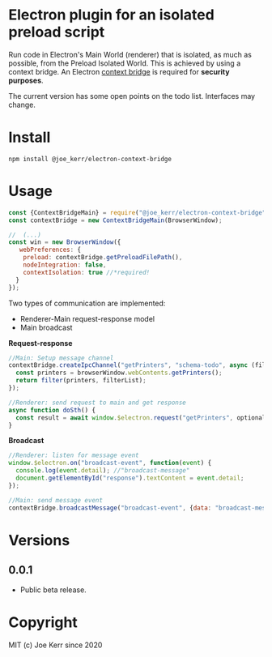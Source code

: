 # Electron plugin for an isolated preload script

Run code in Electron's Main World (renderer) that is isolated, as much as possible, from the Preload Isolated World. This is achieved by using a context bridge. An Electron [context bridge](https://www.electronjs.org/docs/api/context-bridge) is required for **security purposes**.

The current version has some open points on the todo list. Interfaces may change.


# Install

```
npm install @joe_kerr/electron-context-bridge
```


# Usage

```javascript
const {ContextBridgeMain} = require("@joe_kerr/electron-context-bridge");
const contextBridge = new ContextBridgeMain(BrowserWindow);
```

```javascript
//  (...)
const win = new BrowserWindow({
   webPreferences: {
    preload: contextBridge.getPreloadFilePath(),
    nodeIntegration: false,			
    contextIsolation: true //*required!
  }
});
```

Two types of communication are implemented:

- Renderer-Main request-response model
- Main broadcast


**Request-response**

```javascript
//Main: Setup message channel
contextBridge.createIpcChannel("getPrinters", "schema-todo", async (filterList)=>{
  const printers = browserWindow.webContents.getPrinters();	
  return filter(printers, filterList);
});	
```

```javascript
//Renderer: send request to main and get response
async function doSth() {
  const result = await window.$electron.request("getPrinters", optionalEgAFilterList);
}
```


**Broadcast**

```javascript
//Renderer: listen for message event
window.$electron.on("broadcast-event", function(event) {
  console.log(event.detail); //"broadcast-message"
  document.getElementById("response").textContent = event.detail;
});
```

```javascript
//Main: send message event
contextBridge.broadcastMessage("broadcast-event", {data: "broadcast-message"});
```


# Versions

## 0.0.1
- Public beta release.


# Copyright

MIT (c) Joe Kerr since 2020